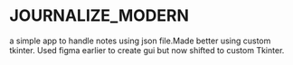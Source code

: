 # JOURNALIZE_MODERN
a simple app to handle notes using json file.Made better using custom tkinter.
Used figma earlier to create gui but now shifted to custom Tkinter.
